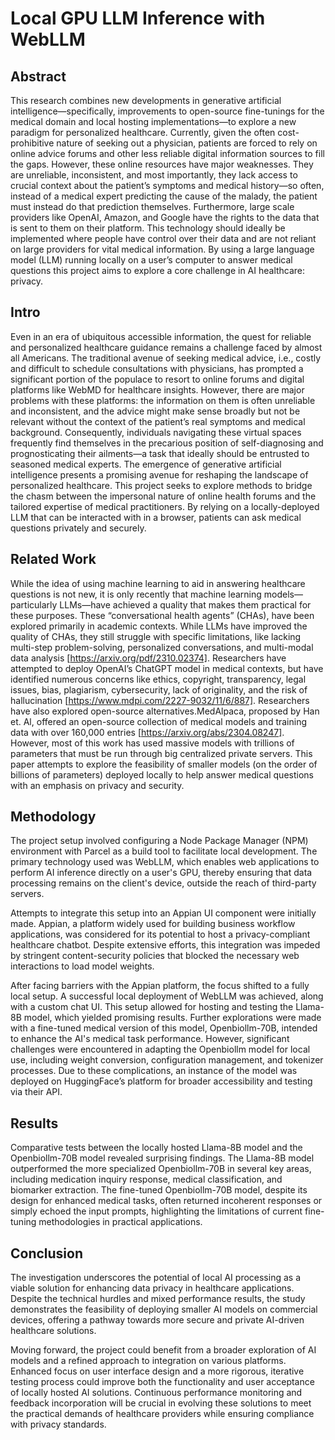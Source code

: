 # Local GPU LLM Inference with WebLLM

## Abstract
This research combines new developments in generative artificial intelligence—specifically, improvements to open-source fine-tunings for the medical domain and local hosting implementations—to explore a new paradigm for personalized healthcare. Currently, given the often cost-prohibitive nature of seeking out a physician, patients are forced to rely on online advice forums and other less reliable digital information sources to fill the gaps. However, these online resources have major weaknesses. They are unreliable, inconsistent, and most importantly, they lack access to crucial context about the patient’s symptoms and medical history—so often, instead of a medical expert predicting the cause of the malady, the patient must instead do that prediction themselves. Furthermore, large scale providers like OpenAI, Amazon, and Google have the rights to the data that is sent to them on their platform. This technology should ideally be implemented where people have control over their data and are not reliant on large providers for vital medical information. By using a large language model (LLM) running locally on a user’s computer to answer medical questions this project aims to explore a core challenge in AI healthcare: privacy. 

## Intro
Even in an era of ubiquitous accessible information, the quest for reliable and personalized healthcare guidance remains a challenge faced by almost all Americans. The traditional avenue of seeking medical advice, i.e., costly and difficult to schedule consultations with physicians, has prompted a significant portion of the populace to resort to online forums and digital platforms like WebMD for healthcare insights. However, there are major problems with these platforms: the information on them is often unreliable and inconsistent, and the advice might make sense broadly but not be relevant without the context of the patient’s real symptoms and medical background. Consequently, individuals navigating these virtual spaces frequently find themselves in the precarious position of self-diagnosing and prognosticating their ailments—a task that ideally should be entrusted to seasoned medical experts. The emergence of generative artificial intelligence presents a promising avenue for reshaping the landscape of personalized healthcare. This project seeks to explore methods to bridge the chasm between the impersonal nature of online health forums and the tailored expertise of medical practitioners. By relying on a locally-deployed LLM that can be interacted with in a browser, patients can ask medical questions privately and securely.


## Related Work
While the idea of using machine learning to aid in answering healthcare questions is not new, it is only recently that machine learning models—particularly LLMs—have achieved a quality that makes them practical for these purposes. These “conversational health agents” (CHAs), have been explored primarily in academic contexts. While LLMs have improved the quality of CHAs, they still struggle with specific limitations, like lacking multi-step problem-solving, personalized conversations, and multi-modal data analysis [https://arxiv.org/pdf/2310.02374]. Researchers have attempted to deploy OpenAI’s ChatGPT model in medical contexts, but have identified numerous concerns like ethics, copyright, transparency, legal issues, bias, plagiarism, cybersecurity, lack of originality, and the risk of hallucination [https://www.mdpi.com/2227-9032/11/6/887]. Researchers have also explored open-source alternatives.MedAlpaca, proposed by Han et. Al, offered an open-source collection of medical models and training data with over 160,000 entries [https://arxiv.org/abs/2304.08247]. However, most of this work has used massive models with trillions of parameters that must be run through big centralized private servers. This paper attempts to explore the feasibility of smaller models (on the order of billions of parameters) deployed locally to help answer medical questions with an emphasis on privacy and security.

## Methodology
The project setup involved configuring a Node Package Manager (NPM) environment with Parcel as a build tool to facilitate local development. The primary technology used was WebLLM, which enables web applications to perform AI inference directly on a user's GPU, thereby ensuring that data processing remains on the client's device, outside the reach of third-party servers. 

Attempts to integrate this setup into an Appian UI component were initially made. Appian, a platform widely used for building business workflow applications, was considered for its potential to host a privacy-compliant healthcare chatbot. Despite extensive efforts, this integration was impeded by stringent content-security policies that blocked the necessary web interactions to load model weights.

After facing barriers with the Appian platform, the focus shifted to a fully local setup. A successful local deployment of WebLLM was achieved, along with a custom chat UI. This setup allowed for hosting and testing the Llama-8B model, which yielded promising results. Further explorations were made with a fine-tuned medical version of this model, Openbiollm-70B, intended to enhance the AI's medical task performance. However, significant challenges were encountered in adapting the Openbiollm model for local use, including weight conversion, configuration management, and tokenizer processes. Due to these complications, an instance of the model was deployed on HuggingFace’s platform for broader accessibility and testing via their API.


## Results
Comparative tests between the locally hosted Llama-8B model and the Openbiollm-70B model revealed surprising findings. The Llama-8B model outperformed the more specialized Openbiollm-70B in several key areas, including medication inquiry response, medical classification, and biomarker extraction. The fine-tuned Openbiollm-70B model, despite its design for enhanced medical tasks, often returned incoherent responses or simply echoed the input prompts, highlighting the limitations of current fine-tuning methodologies in practical applications.

## Conclusion
The investigation underscores the potential of local AI processing as a viable solution for enhancing data privacy in healthcare applications. Despite the technical hurdles and mixed performance results, the study demonstrates the feasibility of deploying smaller AI models on commercial devices, offering a pathway towards more secure and private AI-driven healthcare solutions.

Moving forward, the project could benefit from a broader exploration of AI models and a refined approach to integration on various platforms. Enhanced focus on user interface design and a more rigorous, iterative testing process could improve both the functionality and user acceptance of locally hosted AI solutions. Continuous performance monitoring and feedback incorporation will be crucial in evolving these solutions to meet the practical demands of healthcare providers while ensuring compliance with privacy standards.



